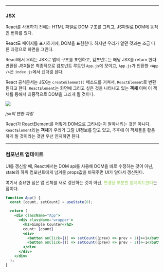 
---

### JSX

React를 사용하기 전에는 HTML 파일로 DOM 구조를 그리고, JS파일로 DOM에 동적인 변화를 줬다.

React도 페이지를 표시하기에, DOM을 표현한다. 하지만 우리가 알던 것과는 조금 다른 과정으로 화면을  그린다. 

React에서 우리는 JSX로 앱의 구조를 표현하고, 컴포넌트는 해당 JSX를 return 한다.
반환된 JSX들은 최종적으로 컴포넌트 루트인 `App.js`에 모이고, `App.js`가 반환한 `<App />`은 `index.js`에서 렌더링 된다.

React 공식문서는 JSX는 `createElement()` 메소드를 거쳐서, `ReactElement`로 변환된다고 한다.
`ReactElement`는 화면에 그리고 싶은 것을 나타내고 있는 <b>객체</b> 이며 이 객체를 통해서 최종적으로 DOM을 그리게 될 것이다.

![](https://i.imgur.com/Vd6k2Zv.png)

*jsx의 변환 과정*

React가 ReactElement를 어떻게 DOM으로 그려내는지 알아내려는 것은 아니다.
`ReactElement`라는 **객체**가 우리가 그릴 UI정보를 담고 있고, 추후에 이 객체들을 활용하게 될 것이라는 것만 우선 인지하면 된다.

---

### 컴포넌트 업데이트 

UI를 갱신할 때, React에서는 DOM api를 사용해 DOM을 바로 수정하는 것이 아닌, state와 하위 컴포넌트에게 넘겨줄 props값을 바꿔주면 UI가 알아서 갱신된다.

여기서 중요한 점은 앱 전체를 새로 갱신하는 것이 아닌, <font color="#92d050">변경된 부분만 업데이트한다</font>는 점이다.
```jsx
function App() {
  const [count, setCount] = useState(0);

  return (
    <div className="App">
      <div className='wrapper'>
        <h2>Simple Counter</h2>
        count: {count}
        <div>
          <button onClick={() => setCount((prev) => prev + 1)}>+1</button>
          <button onClick={() => setCount((prev) => prev - 1)}>-1</button>
        </div>
      </div>
    </div>
  );
}
```

